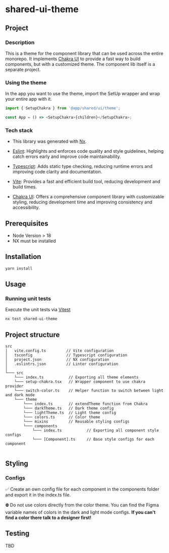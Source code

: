 # shared-ui-theme
## Project

### Description
This is a theme for the component library that can be used across the entire monorepo. It implements [Chakra UI](https://chakra-ui.com/) to provide a fast way to build components, but with a customized theme. The component lib itself is a separate project.

### Using the theme
In the app you want to use the theme, import the SetUp wrapper and wrap your entire app with it. 
```js
import { SetupChakra } from '@app/shared/ui/theme';

const App = () => <SetupChakra>{children}</SetupChakra>;
```

### Tech stack
- This library was generated with [Nx](https://nx.dev).

- [Eslint](https://eslint.org/): Highlights and enforces code quality and style guidelines, helping catch errors early and improve code maintainability.

- [Typescript](https://www.typescriptlang.org/): Adds static type checking, reducing runtime errors and improving code clarity and documentation.

- [Vite](https://vitejs.dev/): Provides a fast and efficient build tool, reducing development and build times.

- [Chakra UI](https://chakra-ui.com/): Offers a comprehensive component library with customizable styling, reducing development time and improving consistency and accessibility.


## Prerequisites
- Node Version > 18
- NX must be installed

## Installation
```bash
yarn install
```

## Usage

### Running unit tests
Execute the unit tests via [Vitest](https://vitest.dev/)
```bash
nx test shared-ui-theme
```

## Project structure
```
src
│   vite.config.ts         // Vite configuration
│   tsconfig               // Typescript configuration
│   project.json           // NX configuration
│   .eslintrs.json         // Linter configuration
│
└─── src
    └─── index.ts           // Exporting all theme elements
    └─── setup-chakra.tsx   // Wrapper component to use chakra provider 
    └─── switch-color.ts    // Helper function to switch between light and dark mode 
    └─── theme
        └─── index.ts       // extendTheme function from Chakra
        └─── darkTheme.ts   // Dark theme config
        └─── lightTheme.ts  // Light theme config
        └─── colors.ts      // Color theme
        └─── mixins         // Reusable styling configs
        └─── components
            └─── index.ts           // Exporting all component style configs
            └─── [Component].ts     // Base style configs for each component
          
```

## Styling
### Configs
✅ Create an own config file for each component in the components folder and export it in the index.ts file.

⛔ Do not use colors directly from the color theme. You can find the Figma variable names of colors in the dark and light mode configs. **If you can't find a color there talk to a designer first!**


## Testing
TBD
